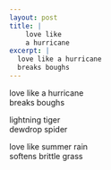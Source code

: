 ```yaml
---
layout: post
title: |
    love like
    a hurricane
excerpt: |
  love like a hurricane
  breaks boughs
---
```


love like a hurricane  
breaks boughs

lightning tiger  
dewdrop spider

love like summer rain  
softens brittle grass

